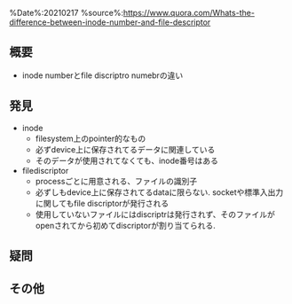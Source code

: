 %Date%:20210217
%source%:https://www.quora.com/Whats-the-difference-between-inode-number-and-file-descriptor

## 概要
* inode numberとfile discriptro numebrの違い

## 発見
* inode
  * filesystem上のpointer的なもの
  * 必ずdevice上に保存されてるデータに関連している
  * そのデータが使用されてなくても、inode番号はある
* filediscriptor
  * processごとに用意される、ファイルの識別子
  * 必ずしもdevice上に保存されてるdataに限らない. socketや標準入出力に関してもfile discriptorが発行される
  * 使用していないファイルにはdiscriptrは発行されず、そのファイルがopenされてから初めてdiscriptorが割り当てられる.
## 疑問

## その他
